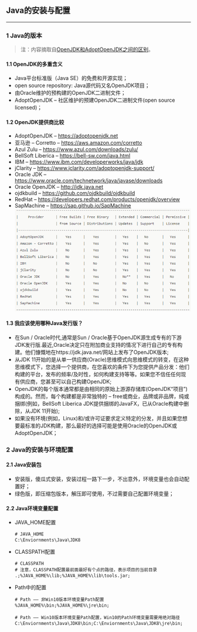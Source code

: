 ## Java的安装与配置
---
### 1 Java的版本
>注：内容摘取自[OpenJDK和AdoptOpenJDK之间的区别](https://www.aishen360.com/news-1182091.html)。
#### 1.1 OpenJDK的多重含义
- Java平台标准版（Java SE）的免费和开源实现；
- open source repository: Java源代码又名OpenJDK项目；
- 由Oracle维护的预构建的OpenJDK二进制文件；
- AdoptOpenJDK – 社区维护的预建OpenJDK二进制文件(open source licensed)；
#### 1.2 OpenJDK提供商比较
- AdoptOpenJDK – https://adoptopenjdk.net
- 亚马逊 – Corretto – https://aws.amazon.com/corretto
- Azul Zulu – https://www.azul.com/downloads/zulu/
- BellSoft Liberica – https://bell-sw.com/java.html
- IBM – https://www.ibm.com/developerworks/java/jdk
- jClarity – https://www.jclarity.com/adoptopenjdk-support/
- Oracle JDK – https://www.oracle.com/technetwork/java/javase/downloads
- Oracle OpenJDK – http://jdk.java.net
- ojdkbuild – https://github.com/ojdkbuild/ojdkbuild
- RedHat – https://developers.redhat.com/products/openjdk/overview
- SapMachine – https://sap.github.io/SapMachine
![OpenJDK提供商对比](image/JDK_provider_comp.png)
#### 1.3 我应该使用哪种Java发行版？
- 在Sun / Oracle时代,通常是Sun / Oracle基于OpenJDK源生成专有的下游JDK发行版.最近,Oracle决定只在附加商业支持的情况下进行自己的专有构建。他们慷慨地在https://jdk.java.net/网站上发布了OpenJDK版本;
- 从JDK 11开始的是从单一供应商(Oracle)思维模式向思维模式的转变，在这种思维模式下，您选择一个提供商，在您喜欢的条件下为您提供产品分发：他们构建的平台，发布的频率/及时性，如何构建支持等等。如果您不信任任何现有供应商，您甚至可以自己构建OpenJDK;
- OpenJDK的每个版本通常都是由相同的原始上游源存储库(OpenJDK“项目”)构成的。然而，每个构建都是非常独特的 – free或商业，品牌或非品牌，纯或捆绑(例如，BellSoft Liberica JDK提供捆绑的JavaFX，已从Oracle构建中删除，从JDK 11开始);
- 如果没有环境(例如，Linux)和/或许可证要求定义特定的分发，并且如果您想要最标准的JDK构建，那么最好的选择可能是使用Oracle的OpenJDK或AdoptOpenJDK；
### 2 Java的安装与环境配置
#### 2.1 Java安装包
- 安装版，傻瓜式安装，安装过程一路下一步，不出意外，环境变量也会自动配置好；
- 绿色版，即压缩包版本，解压即可使用，不过需要自己配置环境变量；
#### 2.2 Java环境变量配置
- JAVA_HOME配置
    ```shell
    # JAVA_HOME
    C:\Enviornments\Java\JDK8
    ```
- CLASSPATH配置
    ```shell
    # CLASSPATH
    # 注意，CLASSPATH配置最前面最好有个点的路径，表示项目的当前目录
    .;%JAVA_HOME%\lib;%JAVA_HOME%\lib\tools.jar;
    ```
- Path中的配置
    ```shell
    # Path —— 非Win10版本环境变量Path配置
    %JAVA_HOME%\bin;%JAVA_HOME%\jre\bin;

    # Path —— Win10版本环境变量Path配置，Win10的Path环境变量需要用绝对路径
    C:\Enviornments\Java\JDK8\bin;C:\Enviornments\Java\JDK8\jre\bin;
    ```